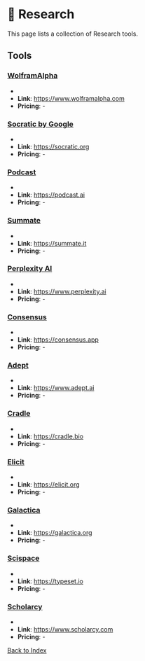 # 🔬 Research

This page lists a collection of Research tools.

## Tools

### [WolframAlpha](https://www.wolframalpha.com)
-
- **Link**: https://www.wolframalpha.com
- **Pricing**: -

### [Socratic by Google](https://socratic.org)
-
- **Link**: https://socratic.org
- **Pricing**: -

### [Podcast](https://podcast.ai)
-
- **Link**: https://podcast.ai
- **Pricing**: -

### [Summate](https://summate.it)
-
- **Link**: https://summate.it
- **Pricing**: -

### [Perplexity AI](https://www.perplexity.ai)
-
- **Link**: https://www.perplexity.ai
- **Pricing**: -

### [Consensus](https://consensus.app)
-
- **Link**: https://consensus.app
- **Pricing**: -

### [Adept](https://www.adept.ai)
-
- **Link**: https://www.adept.ai
- **Pricing**: -

### [Cradle](https://cradle.bio)
-
- **Link**: https://cradle.bio
- **Pricing**: -

### [Elicit](https://elicit.org)
-
- **Link**: https://elicit.org
- **Pricing**: -

### [Galactica](https://galactica.org)
-
- **Link**: https://galactica.org
- **Pricing**: -

### [Scispace](https://typeset.io)
-
- **Link**: https://typeset.io
- **Pricing**: -

### [Scholarcy](https://www.scholarcy.com)
-
- **Link**: https://www.scholarcy.com
- **Pricing**: -


[Back to Index](../README.MD)
